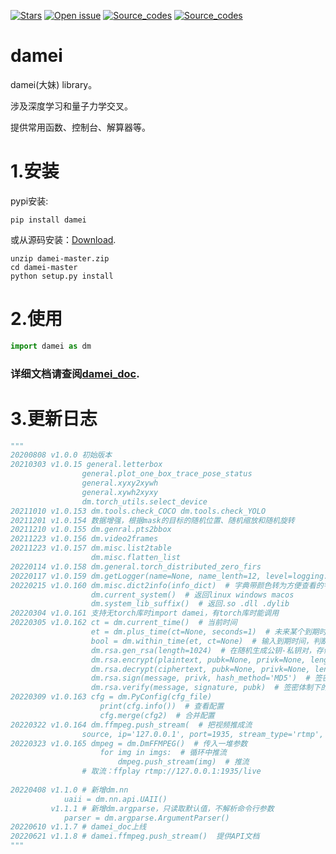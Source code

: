[![Stars](https://img.shields.io/github/stars/zhangzhengde0225/damei)](
https://github.com/zhangzhengde0225/damei)
[![Open issue](https://img.shields.io/github/issues/zhangzhengde0225/damei)](
https://github.com/zhangzhengde0225/damei/issues)
[![Source_codes](https://img.shields.io/static/v1?label=Download&message=src&color=orange)](
https://github.com/zhangzhengde0225/damei/archive/refs/heads/master.zip)
[![Source_codes](https://img.shields.io/static/v1?label=Docs&message=Available&color=orange)](
http://47.114.37.111)
# damei

damei(大妹) library。

涉及深度学习和量子力学交叉。

提供常用函数、控制台、解算器等。

# 1.安装

pypi安装:

```
pip install damei  
```

或从源码安装：[Download](https://github.com/zhangzhengde0225/damei/archive/refs/heads/master.zip).

```
unzip damei-master.zip
cd damei-master
python setup.py install
```

# 2.使用

```python
import damei as dm
```

[//]: # (### 使用示例[usage.md]&#40;https://github.com/zhangzhengde0225/damei/blob/master/docs/usage.md&#41;.)

### 详细文档请查阅[damei_doc](http://47.114.37.111).

# 3.更新日志

```python
"""
20200808 v1.0.0 初始版本
20210303 v1.0.15 general.letterbox
				general.plot_one_box_trace_pose_status
				general.xyxy2xywh
				general.xywh2xyxy
				dm.torch_utils.select_device
20211010 v1.0.153 dm.tools.check_COCO dm.tools.check_YOLO
20211201 v1.0.154 数据增强，根据mask的目标的随机位置、随机缩放和随机旋转
20211210 v1.0.155 dm.genral.pts2bbox 
20211223 v1.0.156 dm.video2frames
20211223 v1.0.157 dm.misc.list2table 
                  dm.misc.flatten_list
20220114 v1.0.158 dm.general.torch_distributed_zero_firs
20220117 v1.0.159 dm.getLogger(name=None, name_lenth=12, level=logging.INFO)
20220215 v1.0.160 dm.misc.dict2info(info_dict)  # 字典带颜色转为方便查看的字符串
                  dm.current_system()  # 返回linux windows macos
                  dm.system_lib_suffix()  # 返回.so .dll .dylib
20220304 v1.0.161 支持无torch库时import damei，有torch库时能调用
20220305 v1.0.162 ct = dm.current_time()  # 当前时间
                  et = dm.plus_time(ct=None, seconds=1)  # 未来某个到期时间
                  bool = dm.within_time(et, ct=None)  # 输入到期时间，判断当前时间是否在内 
                  dm.rsa.gen_rsa(length=1024)  # 在随机生成公钥-私钥对，存储在当前路径pubk.pen和privk.pem里
                  dm.rsa.encrypt(plaintext, pubk=None, privk=None, length=1024)  # 用公钥或私钥对明文加密
                  dm.rsa.decrypt(ciphertext, pubk=None, privk=None, length=1024)  # 用私钥或公钥对密文解密
                  dm.rsa.sign(message, privk, hash_method='MD5')  # 签密体制下的签名
                  dm.rsa.verify(message, signature, pubk)  # 签密体制下的验签
20220309 v1.0.163 cfg = dm.PyConfig(cfg_file)
                    print(cfg.info())  # 查看配置
                    cfg.merge(cfg2)  # 合并配置      
20220322 v1.0.164 dm.ffmpeg.push_stream(  # 把视频推成流
                source, ip='127.0.0.1', port=1935, stream_type='rtmp', key=None))
20220323 v1.0.165 dmpeg = dm.DmFFMPEG()  # 传入一堆参数
                    for img in imgs:  # 循环中推流
                        dmpeg.push_stream(img)  # 推流
                # 取流：ffplay rtmp://127.0.0.1:1935/live
    
20220408 v1.1.0 # 新增dm.nn
            uaii = dm.nn.api.UAII()
         v1.1.1 # 新增dm.argparse，只读取默认值，不解析命令行参数
            parser = dm.argparse.ArgumentParser()
20220610 v1.1.7 # damei_doc上线
20220621 v1.1.8 # damei.ffmpeg.push_stream()  提供API文档
"""
```




